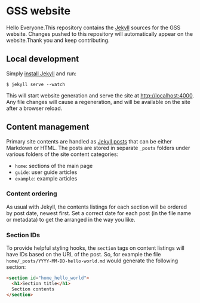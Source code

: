 GSS website
===========

Hello Everyone.This repository contains the [Jekyll](http://jekyllrb.com/) sources for the GSS website. Changes pushed to this repository will automatically appear on the website.Thank you and keep contributing.

## Local development

Simply [install Jekyll](http://jekyllrb.com/docs/installation/) and run:

```shell
$ jekyll serve --watch
```

This will start website generation and serve the site at <http://localhost:4000>. Any file changes will cause a regeneration, and will be available on the site after a browser reload.

## Content management

Primary site contents are handled as [Jekyll posts](http://jekyllrb.com/docs/posts/) that can be either Markdown or HTML. The posts are stored in separate `_posts` folders under various folders of the site content categories:

* `home`: sections of the main page
* `guide`: user guide articles
* `example`: example articles

### Content ordering

As usual with Jekyll, the contents listings for each section will be ordered by post date, newest first. Set a correct date for each post (in the file name or metadata) to get the arranged in the way you like.

### Section IDs

To provide helpful styling hooks, the `section` tags on content listings will have IDs based on the URL of the post. So, for example the file `home/_posts/YYYY-MM-DD-hello-world.md` would generate the following section:

```html
<section id="home_hello_world">
  <h1>Section title</h1>
  Section contents
</section>
```
